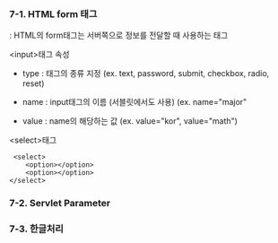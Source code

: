 ### 7-1. HTML form 태그
: HTML의 form태그는 서버쪽으로 정보를 전달할 때 사용하는 태그

\<input>태그
속성
- type : 태그의 종류 지정 (ex. text, password, submit, checkbox, radio, reset)

- name : input태그의 이름 (서블릿에서도 사용) (ex. name="major"
- value : name의 해당하는 값 (ex. value="kor", value="math")

\<select>태그

     <select>
    	<option></option>
    	<option></option>
    </select>
   

### 7-2. Servlet Parameter

### 7-3. 한글처리

<!--stackedit_data:
eyJoaXN0b3J5IjpbMTI1NzQxMDk1NiwtMTc0NDM2NjYzMF19
-->
